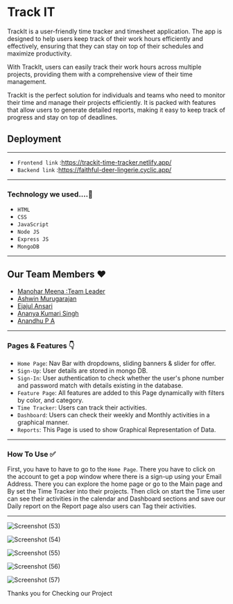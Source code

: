 # Track IT
TrackIt is a user-friendly time tracker and timesheet application. The app is designed to help users keep track of their work hours efficiently and effectively, ensuring that they can stay on top of their schedules and maximize productivity.

With TrackIt, users can easily track their work hours across multiple projects, providing them with a comprehensive view of their time management.

TrackIt is the perfect solution for individuals and teams who need to monitor their time and manage their projects efficiently. It is packed with features that allow users to generate detailed reports, making it easy to keep track of progress and stay on top of deadlines.


## Deployment

----
- `Frontend link` :https://trackit-time-tracker.netlify.app/
- `Backend link`  :https://faithful-deer-lingerie.cyclic.app/
----

### Technology we used....🔧

- `HTML` 
- `CSS` 
- `JavaScript`
- `Node JS`
- `Express JS`
- `MongoDB` 

---

## Our Team Members ❤️
- [Manohar Meena :Team Leader](https://www.linkedin.com/in/manohar-meena-1a132221b)
- [Ashwin Murugarajan](https://www.linkedin.com/in/ashwin-385a86166)
- [Ejajul Ansari](https://www.linkedin.com/in/ejajul-ansari-39168b242/)
- [Ananya Kumari Singh](https://www.linkedin.com/in/ananya-kumari-singh-b06564248/)
- [Anandhu P A](https://www.linkedin.com/in/anandhu-p-a-953a30231/)
---

### Pages & Features 👇

- `Home Page`: Nav Bar with dropdowns, sliding banners & slider for offer.
- `Sign-Up`: User details are stored in mongo DB.
- `Sign-In`: User authentication to check whether the user's phone number and password match with details existing in the database.
- `Feature Page`: All features are added to this Page dynamically with filters by color, and category.
- `Time Tracker`: Users can track their activities.
- `Dashboard`: Users can check their weekly and Monthly activities in a graphical manner.
- `Reports`: This Page is used to show Graphical Representation of Data.

---

### How To Use ✅

First, you have to have to go to the `Home Page`. There you have to click on the account to get a pop window where there is a sign-up using your Email Address.  There you can explore the home page or go to the Main page and By set the Time Tracker into their projects. Then click on start the Time user can see their activities in the calendar and Dashboard sections and save our Daily report on the Report page also users can Tag their activities.

---




![Screenshot (53)](https://user-images.githubusercontent.com/108083768/221502755-1ae9d9a1-070a-4fc2-9d89-a237bfe3ad4b.png)

![Screenshot (54)](https://user-images.githubusercontent.com/108083768/221502793-c05780b7-51be-4f5c-a775-fbaf0ea5f543.png)

![Screenshot (55)](https://user-images.githubusercontent.com/108083768/221502816-c905ce52-1e9d-4809-9984-97f9b8e416b0.png)

![Screenshot (56)](https://user-images.githubusercontent.com/108083768/221502846-4303077b-fc42-4065-a1fb-874b6ff49117.png)

![Screenshot (57)](https://user-images.githubusercontent.com/108083768/221502876-c329c2e9-95d5-483e-b66d-113e8877e05d.png)


Thanks you for Checking our Project
